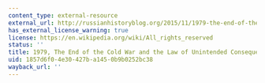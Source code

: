 ```yaml
---
content_type: external-resource
external_url: http://russianhistoryblog.org/2015/11/1979-the-end-of-the-cold-war-and-the-law-of-unintended-consequences/
has_external_license_warning: true
license: https://en.wikipedia.org/wiki/All_rights_reserved
status: ''
title: 1979, The End of the Cold War and the Law of Unintended Consequences
uid: 1857d6f0-4e30-427b-a145-0b9b0252bc38
wayback_url: ''
---
```

